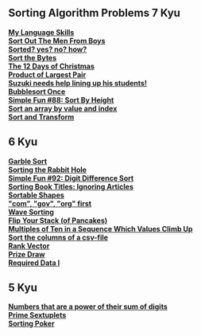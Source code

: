 ## Sorting Algorithm Problems 7 Kyu
<a href="https://github.com/0DEStyle/Codewars-CSharp-2-8-Kyu/blob/main/7%20%26%208%20Kyu/530_My%20Language%20Skills.cs">**My Language Skills**</a><br>
<a href="https://github.com/0DEStyle/Codewars-CSharp-2-8-Kyu/blob/main/7%20%26%208%20Kyu/531_%20Sort%20Out%20The%20Men%20From%20Boys.cs">**Sort Out The Men From Boys**</a><br>
<a href="https://github.com/0DEStyle/Codewars-CSharp-2-8-Kyu/blob/main/7%20%26%208%20Kyu/532_Sorted%3F%20yes%3F%20no%3F%20how%3F.cs">**Sorted? yes? no? how?**</a><br>
<a href="https://github.com/0DEStyle/Codewars-CSharp-2-8-Kyu/blob/main/7%20%26%208%20Kyu/533_Sort%20the%20Bytes.cs">**Sort the Bytes**</a><br>
<a href="https://github.com/0DEStyle/Codewars-CSharp-2-8-Kyu/blob/main/7%20%26%208%20Kyu/534_The%2012%20Days%20of%20Christmas.cs">**The 12 Days of Christmas**</a><br>
<a href="https://github.com/0DEStyle/Codewars-CSharp-2-8-Kyu/blob/main/7%20%26%208%20Kyu/535_Product%20of%20Largest%20Pair.cs">**Product of Largest Pair**</a><br>
<a href="https://github.com/0DEStyle/Codewars-CSharp-2-8-Kyu/blob/main/7%20%26%208%20Kyu/537_Suzuki%20needs%20help%20lining%20up%20his%20students!.cs">**Suzuki needs help lining up his students!**</a><br>
<a href="https://github.com/0DEStyle/Codewars-CSharp-2-8-Kyu/blob/main/7%20%26%208%20Kyu/539_Bubblesort%20Once.cs">**Bubblesort Once**</a><br>
<a href="https://github.com/0DEStyle/Codewars-CSharp-2-8-Kyu/blob/main/7%20%26%208%20Kyu/540_Simple%20Fun%20%2388%3A%20Sort%20By%20Height.cs">**Simple Fun #88: Sort By Height**</a><br>
<a href="https://github.com/0DEStyle/Codewars-CSharp-2-8-Kyu/blob/main/7%20%26%208%20Kyu/541_Sort%20an%20array%20by%20value%20and%20index.cs">**Sort an array by value and index**</a><br>
<a href="https://github.com/0DEStyle/Codewars-CSharp-2-8-Kyu/blob/main/7%20%26%208%20Kyu/542_%20Sort%20and%20Transform.cs">**Sort and Transform**</a><br>


## 6 Kyu
<a href="https://github.com/0DEStyle/Codewars-CSharp-2-8-Kyu/blob/main/6%20Kyu/157_Garble%20Sort.cs">**Garble Sort**</a><br>
<a href="https://github.com/0DEStyle/Codewars-CSharp-2-8-Kyu/blob/main/6%20Kyu/158_Sorting%20the%20Rabbit%20Hole.cs">**Sorting the Rabbit Hole**</a><br>
<a href="https://github.com/0DEStyle/Codewars-CSharp-2-8-Kyu/blob/main/6%20Kyu/159_Simple%20Fun%20%2392%3A%20Digit%20Difference%20Sort.cs">**Simple Fun #92: Digit Difference Sort**</a><br>
<a href="https://github.com/0DEStyle/Codewars-CSharp-2-8-Kyu/blob/main/6%20Kyu/160_Sorting%20Book%20Titles%3A%20Ignoring%20Articles.cs">**Sorting Book Titles: Ignoring Articles**</a><br>
<a href="https://github.com/0DEStyle/Codewars-CSharp-2-8-Kyu/blob/main/6%20Kyu/161_Sortable%20Shapes.cs">**Sortable Shapes**</a><br>
<a href="https://github.com/0DEStyle/Codewars-CSharp-2-8-Kyu/blob/main/6%20Kyu/162_%22com%22%2C%20%22gov%22%2C%20%22org%22%20first.cs">**"com", "gov", "org" first**</a><br>
<a href="https://github.com/0DEStyle/Codewars-CSharp-2-8-Kyu/blob/main/6%20Kyu/163_%20Wave%20Sorting.cs">**Wave Sorting**</a><br>
<a href="https://github.com/0DEStyle/Codewars-CSharp-2-8-Kyu/blob/main/6%20Kyu/164_Flip%20Your%20Stack%20(of%20Pancakes).cs">**Flip Your Stack (of Pancakes)**</a><br>
<a href="https://github.com/0DEStyle/Codewars-CSharp-2-8-Kyu/blob/main/6%20Kyu/165_%20Multiples%20of%20Ten%20in%20a%20Sequence%20Which%20Values%20Climb%20Up.cs">**Multiples of Ten in a Sequence Which Values Climb Up**</a><br>
<a href="https://github.com/0DEStyle/Codewars-CSharp-2-8-Kyu/blob/main/6%20Kyu/166_%20Sort%20the%20columns%20of%20a%20csv-file.cs">**Sort the columns of a csv-file**</a><br>
<a href="https://github.com/0DEStyle/Codewars-CSharp-2-8-Kyu/blob/main/6%20Kyu/167_Rank%20Vector.cs">**Rank Vector**</a><br>
<a href="https://github.com/0DEStyle/Codewars-CSharp-2-8-Kyu/blob/main/6%20Kyu/168_Prize%20Draw.cs">**Prize Draw**</a><br>
<a href="https://github.com/0DEStyle/Codewars-CSharp-2-8-Kyu/blob/main/6%20Kyu/169_Required%20Data%20I.cs">**Required Data I**</a><br>

## 5 Kyu
<a href="https://github.com/0DEStyle/Codewars-CSharp-2-8-Kyu/blob/main/5%20Kyu/090_%20Numbers%20that%20are%20a%20power%20of%20their%20sum%20of%20digits.cs">**Numbers that are a power of their sum of digits**</a><br>
<a href="https://github.com/0DEStyle/Codewars-CSharp-2-8-Kyu/blob/main/5%20Kyu/091_Prime%20Sextuplets.cs">**Prime Sextuplets**</a><br>
<a href="https://github.com/0DEStyle/Codewars-CSharp-2-8-Kyu/blob/main/5%20Kyu/092_Sorting%20Poker.cs">**Sorting Poker**</a><br>


<!-- Template
<a href="">****</a><br>
 -->
